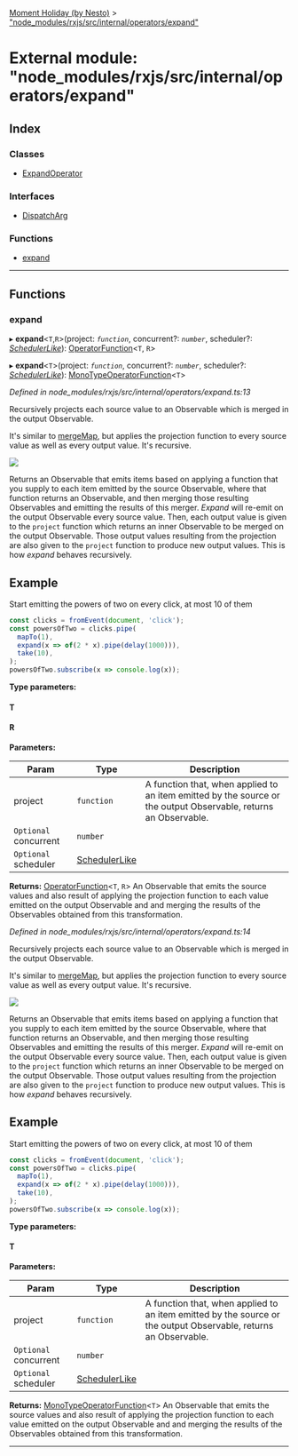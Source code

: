 [Moment Holiday (by Nesto)](../README.md) > ["node_modules/rxjs/src/internal/operators/expand"](../modules/_node_modules_rxjs_src_internal_operators_expand_.md)

# External module: "node_modules/rxjs/src/internal/operators/expand"

## Index

### Classes

* [ExpandOperator](../classes/_node_modules_rxjs_src_internal_operators_expand_.expandoperator.md)

### Interfaces

* [DispatchArg](../interfaces/_node_modules_rxjs_src_internal_operators_expand_.dispatcharg.md)

### Functions

* [expand](_node_modules_rxjs_src_internal_operators_expand_.md#expand)

---

## Functions

<a id="expand"></a>

###  expand

▸ **expand**<`T`,`R`>(project: *`function`*, concurrent?: *`number`*, scheduler?: *[SchedulerLike](../interfaces/_node_modules_rxjs_src_internal_types_.schedulerlike.md)*): [OperatorFunction](../interfaces/_node_modules_rxjs_src_internal_types_.operatorfunction.md)<`T`, `R`>

▸ **expand**<`T`>(project: *`function`*, concurrent?: *`number`*, scheduler?: *[SchedulerLike](../interfaces/_node_modules_rxjs_src_internal_types_.schedulerlike.md)*): [MonoTypeOperatorFunction](../interfaces/_node_modules_rxjs_src_internal_types_.monotypeoperatorfunction.md)<`T`>

*Defined in node_modules/rxjs/src/internal/operators/expand.ts:13*

Recursively projects each source value to an Observable which is merged in the output Observable.

It's similar to [mergeMap](_node_modules_rxjs_src_internal_operators_mergemap_.md#mergemap), but applies the projection function to every source value as well as every output value. It's recursive.

![](expand.png)

Returns an Observable that emits items based on applying a function that you supply to each item emitted by the source Observable, where that function returns an Observable, and then merging those resulting Observables and emitting the results of this merger. _Expand_ will re-emit on the output Observable every source value. Then, each output value is given to the `project` function which returns an inner Observable to be merged on the output Observable. Those output values resulting from the projection are also given to the `project` function to produce new output values. This is how _expand_ behaves recursively.

Example
-------

Start emitting the powers of two on every click, at most 10 of them

```javascript
const clicks = fromEvent(document, 'click');
const powersOfTwo = clicks.pipe(
  mapTo(1),
  expand(x => of(2 * x).pipe(delay(1000))),
  take(10),
);
powersOfTwo.subscribe(x => console.log(x));
```

**Type parameters:**

#### T 
#### R 
**Parameters:**

| Param | Type | Description |
| ------ | ------ | ------ |
| project | `function` |  A function that, when applied to an item emitted by the source or the output Observable, returns an Observable. |
| `Optional` concurrent | `number` |
| `Optional` scheduler | [SchedulerLike](../interfaces/_node_modules_rxjs_src_internal_types_.schedulerlike.md) |

**Returns:** [OperatorFunction](../interfaces/_node_modules_rxjs_src_internal_types_.operatorfunction.md)<`T`, `R`>
An Observable that emits the source values and also
result of applying the projection function to each value emitted on the
output Observable and and merging the results of the Observables obtained
from this transformation.

*Defined in node_modules/rxjs/src/internal/operators/expand.ts:14*

Recursively projects each source value to an Observable which is merged in the output Observable.

It's similar to [mergeMap](_node_modules_rxjs_src_internal_operators_mergemap_.md#mergemap), but applies the projection function to every source value as well as every output value. It's recursive.

![](expand.png)

Returns an Observable that emits items based on applying a function that you supply to each item emitted by the source Observable, where that function returns an Observable, and then merging those resulting Observables and emitting the results of this merger. _Expand_ will re-emit on the output Observable every source value. Then, each output value is given to the `project` function which returns an inner Observable to be merged on the output Observable. Those output values resulting from the projection are also given to the `project` function to produce new output values. This is how _expand_ behaves recursively.

Example
-------

Start emitting the powers of two on every click, at most 10 of them

```javascript
const clicks = fromEvent(document, 'click');
const powersOfTwo = clicks.pipe(
  mapTo(1),
  expand(x => of(2 * x).pipe(delay(1000))),
  take(10),
);
powersOfTwo.subscribe(x => console.log(x));
```

**Type parameters:**

#### T 
**Parameters:**

| Param | Type | Description |
| ------ | ------ | ------ |
| project | `function` |  A function that, when applied to an item emitted by the source or the output Observable, returns an Observable. |
| `Optional` concurrent | `number` |
| `Optional` scheduler | [SchedulerLike](../interfaces/_node_modules_rxjs_src_internal_types_.schedulerlike.md) |

**Returns:** [MonoTypeOperatorFunction](../interfaces/_node_modules_rxjs_src_internal_types_.monotypeoperatorfunction.md)<`T`>
An Observable that emits the source values and also
result of applying the projection function to each value emitted on the
output Observable and and merging the results of the Observables obtained
from this transformation.

___

